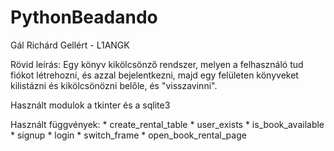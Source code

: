 # PythonBeadando

Gál Richárd Gellért - L1ANGK

Rövid leírás:
    Egy könyv kikölcsönző rendszer, melyen a felhasználó tud fiókot létrehozni, és azzal bejelentkezni, majd egy felületen könyveket kilistázni és kikölcsönözni belőle, és "visszavinni".

Használt modulok a tkinter és a sqlite3

Használt függvények:
    * create_rental_table
    * user_exists
    * is_book_available
    * signup
    * login
    * switch_frame
    * open_book_rental_page
    